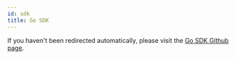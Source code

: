 ```yaml
---
id: sdk
title: Go SDK
---
```


<script>window.location = "https://github.com/kinecosystem/agora/tree/master/client";</script>

If you haven't been redirected automatically, please visit the [Go SDK Github page](https://github.com/kinecosystem/agora/tree/master/client).
 